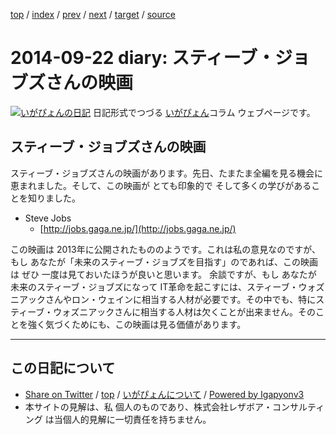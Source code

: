 [top](../index.html) 
 / [index](index.html) 
 / [prev](ig140918.html) 
 / [next](ig140924.html) 
 / [target](https://www.igapyon.jp/igapyon/diary/2014/ig140922.html) 
 / [source](https://github.com/igapyon/diary/blob/master/2014/ig140922.src.md) 

2014-09-22 diary: スティーブ・ジョブズさんの映画
=====================================================================================================
[![いがぴょんの日記](https://www.igapyon.jp/igapyon/diary/images/iga200306s.jpg "いがぴょん")](https://www.igapyon.jp/igapyon/diary/memo/memoigapyon.html) 日記形式でつづる [いがぴょん](https://www.igapyon.jp/igapyon/diary/memo/memoigapyon.html)コラム ウェブページです。

## スティーブ・ジョブズさんの映画

スティーブ・ジョブズさんの映画があります。先日、たまたま全編を見る機会に恵まれました。そして、この映画が とても印象的で そして多くの学びがあることを知りました。

* Steve Jobs
  * [http://jobs.gaga.ne.jp/](http://jobs.gaga.ne.jp/)

この映画は 2013年に公開されたもののようです。これは私の意見なのですが、もし あなたが「未来のスティーブ・ジョブズを目指す」のであれば、この映画は ぜひ 一度は見ておいたほうが良いと思います。
余談ですが、もし あなたが 未来のスティーブ・ジョブズになって IT革命を起こすには、スティーブ・ウォズニアックさんやロン・ウェインに相当する人材が必要です。その中でも、特にスティーブ・ウォズニアックさんに相当する人材は欠くことが出来ません。そのことを強く気づくためにも、この映画は見る価値があります。


----------------------------------------------------------------------------------------------------

## この日記について

* [Share on Twitter](https://twitter.com/intent/tweet?hashtags=igapyon%2Cdiary%2C%E3%81%84%E3%81%8C%E3%81%B4%E3%82%87%E3%82%93&text=%E3%82%B9%E3%83%86%E3%82%A3%E3%83%BC%E3%83%96%E3%83%BB%E3%82%B8%E3%83%A7%E3%83%96%E3%82%BA%E3%81%95%E3%82%93%E3%81%AE%E6%98%A0%E7%94%BB&url=https%3A%2F%2Fwww.igapyon.jp%2Figapyon%2Fdiary%2F2014%2Fig140922.html) / [top](../index.html) / [いがぴょんについて](https://www.igapyon.jp/igapyon/diary/memo/memoigapyon.html) / [Powered by Igapyonv3](https://github.com/igapyon/igapyonv3)
* 本サイトの見解は、私 個人のものであり、株式会社レザボア・コンサルティング は当個人的見解に一切責任を持ちません。 
